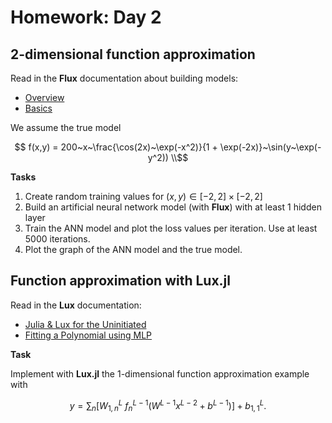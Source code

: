 # Homework: Day 2

## 2-dimensional function approximation

Read in the **Flux** documentation about building models:
- [Overview](https://fluxml.ai/Flux.jl/stable/models/overview/)
- [Basics](https://fluxml.ai/Flux.jl/stable/models/basics/) 

We assume the true model

```math
    f(x,y) = 200~x~\frac{\cos(2x)~\exp(-x^2)}{1 + \exp(-2x)}~\sin(y~\exp(-y^2)) \\
```
**Tasks**
1. Create random training values for $(x,y) \in [-2,2] \times [-2,2]$
2. Build an artificial neural network model (with **Flux**) with at least 1 hidden layer
3. Train the ANN model and plot the loss values per iteration. Use at least 5000 iterations.
4. Plot the graph of the ANN model and the true model.

## Function approximation with Lux.jl

Read in the **Lux** documentation:
- [Julia & Lux for the Uninitiated](http://lux.csail.mit.edu/stable/examples/generated/beginner/Basics/main/)
- [Fitting a Polynomial using MLP](http://lux.csail.mit.edu/stable/examples/generated/beginner/PolynomialFitting/main/)

**Task**

Implement with **Lux.jl** the 1-dimensional function approximation example with

```math
y = \sum_{n} [W_{1,n}^{L} ~ f_{n}^{L-1}(W^{L-1} x^{L-2} + b^{L-1})] + b_{1,1}^{L}.
```